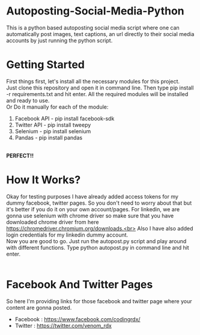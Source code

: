 # Autoposting-Social-Media-Python
This is a python based autoposting social media script where one can automatically post images, text captions, an url directly to their social media accounts by just running the python script.

# Getting Started
First things first, let's install all the necessary modules for this project.<br>
Just clone this repository and open it in command line. Then type pip install -r requirements.txt and hit enter. All the required modules will be installed and ready to use.<br>
Or Do it manually for each of the module:<br>
1) Facebook API - pip install facebook-sdk<br>
2) Twitter API - pip install tweepy<br>
3) Selenium - pip install selenium<br>
4) Pandas - pip install pandas<br><br>

<strong>PERFECT!!</strong>

# How It Works?
Okay for testing purposes I have already added access tokens for my dummy facebook, twitter pages. So you don't need to worry about that but it's better if you do it on your own account/pages. For linkedin, we are gonna use selenium with chrome driver so make sure that you have downloaded chrome driver from here https://chromedriver.chromium.org/downloads.<br> Also I have also added login credentials for my linkedin dummy account.<br>
Now you are good to go. Just run the autopost.py script and play around with different functions. Type python autopost.py in command line and hit enter.<br><br>

# Facebook And Twitter Pages
So here I'm providing links for those facebook and twitter page where your content are gonna posted.<br>
* Facebook : https://www.facebook.com/codingrdx/ <br>
* Twitter : https://twitter.com/venom_rdx

